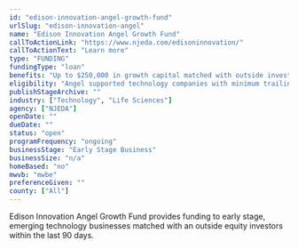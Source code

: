 ```yaml
---
id: "edison-innovation-angel-growth-fund"
urlSlug: "edison-innovation-angel"
name: "Edison Innovation Angel Growth Fund"
callToActionLink: "https://www.njeda.com/edisoninnovation/"
callToActionText: "Learn more"
type: "FUNDING"
fundingType: "loan"
benefits: "Up to $250,000 in growth capital matched with outside investors on a 1 to 2 basis."
eligibility: "Angel supported technology companies with minimum trailing 12 month commercial revenues of $250,000. The company must employ 75% of its W-2 employees in NJ or commit to growing 10 high-paying jobs over two years."
publishStageArchive: ""
industry: ["Technology", "Life Sciences"]
agency: ["NJEDA"]
openDate: ""
dueDate: ""
status: "open"
programFrequency: "ongoing"
businessStage: "Early Stage Business"
businessSize: "n/a"
homeBased: "no"
mwvb: "mwbe"
preferenceGiven: ""
county: ["All"]
---
```


Edison Innovation Angel Growth Fund provides funding to early stage, emerging technology businesses matched with an outside equity investors within the last 90 days.

